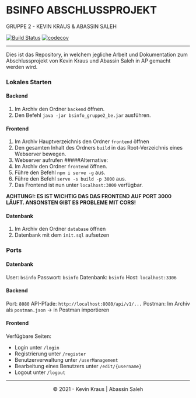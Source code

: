 # BSINFO ABSCHLUSSPROJEKT
GRUPPE 2 - KEVIN KRAUS & ABASSIN SALEH

[![Build Status](https://travis-ci.com/kevin-kraus/bsinfo-ap-project.svg?branch=master)](https://travis-ci.com/kevin-kraus/bsinfo-ap-project)
[![codecov](https://codecov.io/gh/kevin-kraus/bsinfo-ap-project/branch/master/graph/badge.svg?token=QWJFTTFMS6)](https://codecov.io/gh/kevin-kraus/bsinfo-ap-project)

---

Dies ist das Repository, in welchem jegliche Arbeit und Dokumentation zum Abschlussprojekt von Kevin Kraus und Abassin Saleh in AP gemacht werden wird.
### Lokales Starten
#### Backend
1. Im Archiv den Ordner `backend` öffnen.
2. Den Befehl `java -jar bsinfo_gruppe2_be.jar` ausführen.

#### Frontend
1. Im Archiv Hauptverzeichnis den Ordner `frontend` öffnen
2. Den gesamten Inhalt des Ordners `build` in das Root-Verzeichnis eines Webserver bewegen.
3. Webserver aufrufen
#####Alternative:
1. Im Archiv den Ordner `frontend` öffnen.
2. Führe den Befehl `npm i serve -g` aus.
3. Führe den Befehl `serve -s build -p 3000` aus.
4. Das Frontend ist nun unter `localhost:3000` verfügbar.


**ACHTUNG!: ES IST WICHTIG DAS DAS FRONTEND AUF PORT 3000 LÄUFT. ANSONSTEN GIBT ES PROBLEME MIT CORS!**


#### Datenbank
1. Im Archiv den Ordner `database` öffnen
2. Datenbank mit dem `init.sql` aufsetzen

### Ports

#### Datenbank
User: `bsinfo`
Passwort: `bsinfo`
Datenbank: `bsinfo`
Host: `localhost:3306`

#### Backend
Port: `8080`
API-Pfade: `http://localhost:8080/api/v1/...`
Postman: Im Archiv als `postman.json` -> in Postman importieren

#### Frontend
Verfügbare Seiten: 
- Login unter `/login`
- Registrierung unter `/register`
- Benutzerverwaltung unter `/userManagement`
- Bearbeitung eines Benutzers unter `/edit/{username}`
- Logout unter `/logout`

---
<p style="text-align: center;"> © 2021 - Kevin Kraus | Abassin Saleh </p>


